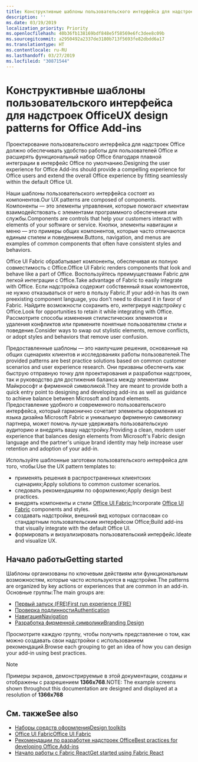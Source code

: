 ```yaml
---
title: Конструктивные шаблоны пользовательского интерфейса для надстроек Office
description: ''
ms.date: 03/19/2019
localization_priority: Priority
ms.openlocfilehash: 40b36fb138169bdf848e5f58569e6fc3dee8c09b
ms.sourcegitcommit: a2950492a2337de3180b713f5693fe82dbdd6a17
ms.translationtype: HT
ms.contentlocale: ru-RU
ms.lasthandoff: 03/27/2019
ms.locfileid: "30871544"
---
```

# <a name="ux-design-patterns-for-office-add-ins"></a><span data-ttu-id="c31b3-102">Конструктивные шаблоны пользовательского интерфейса для надстроек Office</span><span class="sxs-lookup"><span data-stu-id="c31b3-102">UX design patterns for Office Add-ins</span></span>

<span data-ttu-id="c31b3-103">Проектирование пользовательского интерфейса для надстроек Office должно обеспечивать удобство работы для пользователей Office и расширять функциональный набор Office благодаря плавной интеграции в интерфейс Office по умолчанию.</span><span class="sxs-lookup"><span data-stu-id="c31b3-103">Designing the user experience for Office Add-ins should provide a compelling experience for Office users and extend the overall Office experience by fitting seamlessly within the default Office UI.</span></span>  

<span data-ttu-id="c31b3-104">Наши шаблоны пользовательского интерфейса состоят из компонентов.</span><span class="sxs-lookup"><span data-stu-id="c31b3-104">Our UX patterns are composed of components.</span></span> <span data-ttu-id="c31b3-105">Компоненты — это элементы управления, которые помогают клиентам взаимодействовать с элементами программного обеспечения или службы.</span><span class="sxs-lookup"><span data-stu-id="c31b3-105">Components are controls that help your customers interact with elements of your software or service.</span></span> <span data-ttu-id="c31b3-106">Кнопки, элементы навигации и меню — это примеры общих компонентов, которые часто отличаются единым стилем и поведением.</span><span class="sxs-lookup"><span data-stu-id="c31b3-106">Buttons, navigation, and menus are examples of common components that often have consistent styles and behaviors.</span></span>

<span data-ttu-id="c31b3-107">Office UI Fabric обрабатывает компоненты, обеспечивая их полную совместимость с Office.</span><span class="sxs-lookup"><span data-stu-id="c31b3-107">Office UI Fabric renders components that look and behave like a part of Office.</span></span> <span data-ttu-id="c31b3-108">Воспользуйтесь преимуществами Fabric для легкой интеграции с Office.</span><span class="sxs-lookup"><span data-stu-id="c31b3-108">Take advantage of Fabric to easily integrate with Office.</span></span> <span data-ttu-id="c31b3-109">Если надстройка содержит собственный язык компонентов, не нужно отказываться от него в пользу Fabric.</span><span class="sxs-lookup"><span data-stu-id="c31b3-109">If your add-in has its own preexisting component language, you don't need to discard it in favor of Fabric.</span></span> <span data-ttu-id="c31b3-110">Найдите возможности сохранить его, интегрируя надстройку с Office.</span><span class="sxs-lookup"><span data-stu-id="c31b3-110">Look for opportunities to retain it while integrating with Office.</span></span> <span data-ttu-id="c31b3-111">Рассмотрите способы изменения стилистических элементов и удаления конфликтов или примените понятные пользователям стили и поведение.</span><span class="sxs-lookup"><span data-stu-id="c31b3-111">Consider ways to swap out stylistic elements, remove conflicts, or adopt styles and behaviors that remove user confusion.</span></span>

<span data-ttu-id="c31b3-112">Предоставленные шаблоны — это наилучшие решения, основанные на общих сценариях клиентов и исследованиях работы пользователей.</span><span class="sxs-lookup"><span data-stu-id="c31b3-112">The provided patterns are best practice solutions based on common customer scenarios and user experience research.</span></span> <span data-ttu-id="c31b3-113">Они призваны обеспечить как быструю отправную точку для проектирования и разработки надстроек, так и руководство для достижения баланса между элементами Майкрософт и фирменной символикой.</span><span class="sxs-lookup"><span data-stu-id="c31b3-113">They are meant to provide both a quick entry point to designing and developing add-ins as well as guidance to achieve balance between Microsoft and brand elements.</span></span> <span data-ttu-id="c31b3-114">Предоставление удобного и современного пользовательского интерфейса, который гармонично сочетает элементы оформления из языка дизайна Microsoft Fabric и уникальную фирменную символику партнера, может помочь лучше удерживать пользовательскую аудиторию и внедрять вашу надстройку.</span><span class="sxs-lookup"><span data-stu-id="c31b3-114">Providing a clean, modern user experience that balances design elements from Microsoft's Fabric design language and the partner's unique brand identity may help increase user retention and adoption of your add-in.</span></span>

<span data-ttu-id="c31b3-115">Используйте шаблонные заготовки пользовательского интерфейса для того, чтобы:</span><span class="sxs-lookup"><span data-stu-id="c31b3-115">Use the UX pattern templates to:</span></span>

* <span data-ttu-id="c31b3-116">применять решения в распространенных клиентских сценариях;</span><span class="sxs-lookup"><span data-stu-id="c31b3-116">Apply solutions to common customer scenarios.</span></span>
* <span data-ttu-id="c31b3-117">следовать рекомендациям по оформлению;</span><span class="sxs-lookup"><span data-stu-id="c31b3-117">Apply design best practices.</span></span>
* <span data-ttu-id="c31b3-118">внедрять компоненты и стили [Office UI Fabric](https://developer.microsoft.com/fabric#/get-started);</span><span class="sxs-lookup"><span data-stu-id="c31b3-118">Incorporate [Office UI Fabric](https://developer.microsoft.com/fabric#/get-started) components and styles.</span></span>
* <span data-ttu-id="c31b3-119">создавать надстройки, внешний вид которых согласован со стандартным пользовательским интерфейсом Office;</span><span class="sxs-lookup"><span data-stu-id="c31b3-119">Build add-ins that visually integrate with the default Office UI.</span></span>
* <span data-ttu-id="c31b3-120">формировать и визуализировать пользовательский интерфейс.</span><span class="sxs-lookup"><span data-stu-id="c31b3-120">Ideate and visualize UX.</span></span>

## <a name="getting-started"></a><span data-ttu-id="c31b3-121">Начало работы</span><span class="sxs-lookup"><span data-stu-id="c31b3-121">Getting started</span></span>

<span data-ttu-id="c31b3-122">Шаблоны организованы по ключевым действиям или функциональным возможностям, которые часто используются в надстройке.</span><span class="sxs-lookup"><span data-stu-id="c31b3-122">The patterns are organized by key actions or experiences that are common in an add-in.</span></span> <span data-ttu-id="c31b3-123">Основные группы:</span><span class="sxs-lookup"><span data-stu-id="c31b3-123">The main groups are:</span></span>

* [<span data-ttu-id="c31b3-124">Первый запуск (FRE)</span><span class="sxs-lookup"><span data-stu-id="c31b3-124">First run experience (FRE)</span></span>](../design/first-run-experience-patterns.md)
* [<span data-ttu-id="c31b3-125">Проверка подлинности</span><span class="sxs-lookup"><span data-stu-id="c31b3-125">Authentication</span></span>](../design/authentication-patterns.md)
* [<span data-ttu-id="c31b3-126">Навигация</span><span class="sxs-lookup"><span data-stu-id="c31b3-126">Navigation</span></span>](../design/navigation-patterns.md)
* [<span data-ttu-id="c31b3-127">Разработка фирменной символики</span><span class="sxs-lookup"><span data-stu-id="c31b3-127">Branding Design</span></span>](../design/branding-patterns.md)

<span data-ttu-id="c31b3-128">Просмотрите каждую группу, чтобы получить представление о том, как можно создавать свои надстройки с использованием рекомендаций.</span><span class="sxs-lookup"><span data-stu-id="c31b3-128">Browse each grouping to get an idea of how you can design your add-in using best practices.</span></span>

> [!NOTE]
> <span data-ttu-id="c31b3-129">Примеры экранов, демонстрируемые в этой документации, созданы и отображены с разрешением **1366x768**.</span><span class="sxs-lookup"><span data-stu-id="c31b3-129">NOTE: The example screens shown throughout this documentation are designed and displayed at a resolution of **1366x768**</span></span>

## <a name="see-also"></a><span data-ttu-id="c31b3-130">См. также</span><span class="sxs-lookup"><span data-stu-id="c31b3-130">See also</span></span>

* [<span data-ttu-id="c31b3-131">Наборы средств оформления</span><span class="sxs-lookup"><span data-stu-id="c31b3-131">Design toolkits</span></span>](design-toolkits.md)
* [<span data-ttu-id="c31b3-132">Office UI Fabric</span><span class="sxs-lookup"><span data-stu-id="c31b3-132">Office UI Fabric</span></span>](https://developer.microsoft.com/fabric)
* [<span data-ttu-id="c31b3-133">Рекомендации по разработке надстроек Office</span><span class="sxs-lookup"><span data-stu-id="c31b3-133">Best practices for developing Office Add-ins</span></span>](/office/dev/add-ins/concepts/add-in-development-best-practices)
* [<span data-ttu-id="c31b3-134">Начало работы с Fabric React</span><span class="sxs-lookup"><span data-stu-id="c31b3-134">Get started using Fabric React</span></span>](/office/dev/add-ins/design/using-office-ui-fabric-react)
